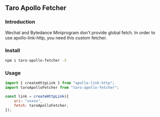 ## Taro Apollo Fetcher

### Introduction

Wechat and Bytedance Miniprogram don't provide global fetch. In order to use apollo-link-http, you need this custom fetcher.

### Install

```bash
npm i taro-apollo-fetcher -S
```

### Usage
```js
import { createHttpLink } from "apollo-link-http";
import taroApolloFetcher from "taro-apollo-fetcher";

const link = createHttpLink({ 
    uri: "xxxxx",
    fetch: taroApolloFetcher,
});
```
###